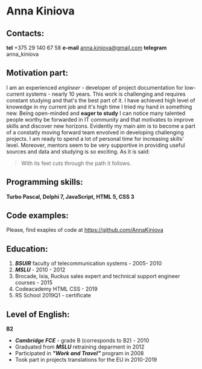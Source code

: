 # Anna Kiniova

## Contacts:
**tel** +375 29 140 67 58 **e-mail** anna.kiniova@gmail.com
**telegram** anna_kiniova

## Motivation part:
I am an experienced *engineer* - developer of project documentation for low-current systems - nearly 10 years. This work is challenging and requires constant studying and that's the best part of it. 
I have achieved high level of knowedge in my current job and it's high time I tried my hand in something new.
Being open-minded and **eager to study** I can notice many talented people worthy be forwarded in IT community and that motivates to improve skills and discover new horizons. 
Evidently my main aim is to become a part of a constatly moving forward team envolved in developing challenging projects. 
I am ready to spend a lot of personal time for increasing skills' level. Moreover, mentors seem to be very supportive in providing useful sources and data and studying is so exciting.
As it is said:
>	With its feet cuts through the path it follows.

## Programming skills: 
**Turbo Pascal, Delphi 7, JavaScript, HTML 5, CSS 3**

## Code examples:
Please, find exaples of code at https://github.com/AnnaKiniova

## Education:
1. __*BSUIR*__ faculty of telecommunication systems - 2005- 2010
1. __*MSLU*__ - 2010 - 2012
1. Brocade, Ixia, Ruckus sales expert and technical support engineer courses - 2015
1. Codeacademy HTML CSS - 2019
1. RS School 2019Q1 - certificate

## Level of English: 
**B2**
* __*Cambridge FCE*__ - grade B (corresponds to B2) - 2010
* Graduated from __*MSLU*__ retraining deparment in 2012 
* Participated in __*"Work and Travel"*__ program in 2008
* Took part in projects translations for the EU in 2010-2019